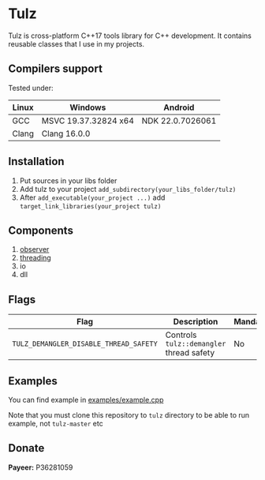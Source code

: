 # Tulz

Tulz is cross-platform C++17 tools library for C++ development.
It contains reusable classes that I use in my projects. 

## Compilers support

Tested under:

| Linux | Windows              | Android          |
|-------|----------------------|------------------|
| GCC   | MSVC 19.37.32824 x64 | NDK 22.0.7026061 |
| Clang | Clang 16.0.0         |                  |

## Installation

1. Put sources in your libs folder
2. Add tulz to your project `add_subdirectory(your_libs_folder/tulz)`
3. After `add_executable(your_project ...)` add `target_link_libraries(your_project tulz)`

## Components

1. [observer](include/tulz/observer)
2. [threading](include/tulz/threading)
3. io
4. dll

## Flags

| Flag                                   | Description                              | Mandatory | Default | Platform |
|----------------------------------------|------------------------------------------|-----------|---------|----------|
| `TULZ_DEMANGLER_DISABLE_THREAD_SAFETY` | Controls `tulz::demangler` thread safety | No        | OFF     | Windows  |

## Examples

You can find example in [examples/example.cpp](examples/example.cpp)

Note that you must clone this repository to `tulz` directory to be able to run example, not `tulz-master` etc

## Donate

<b>Payeer:</b> P36281059
